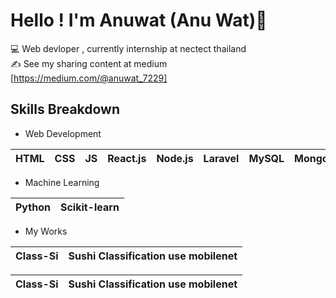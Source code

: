 # Hello ! I'm Anuwat (Anu Wat)👋
:computer: Web devloper , currently internship at nectect thailand   
:writing_hand: See my sharing content at medium [https://medium.com/@anuwat_7229]

## Skills Breakdown 
- Web Development

| HTML | CSS | JS  | React.js | Node.js | Laravel | MySQL | MongoDB |
| ---- | --- | --- | -------- | ------- | ------- | ----- | ------- |


- Machine Learning 
 
| Python | Scikit-learn | 
| ---- | --- | 

- My Works
 
 
| Class-Si | Sushi Classification use mobilenet|  
|---|---|

| Class-Si | Sushi Classification use mobilenet|  
|---|---|

